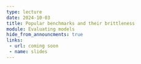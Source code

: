 ```yaml
---
type: lecture
date: 2024-10-03
title: Popular benchmarks and their brittleness
module: Evaluating models
hide_from_announcments: true
links: 
 - url: coming soon
 - name: slides
---
```

<!-- **Suggested Readings:** -->
<!-- - [Readings 1](coming_soon) -->
<!-- - [Readings 2](coming_soon) -->

